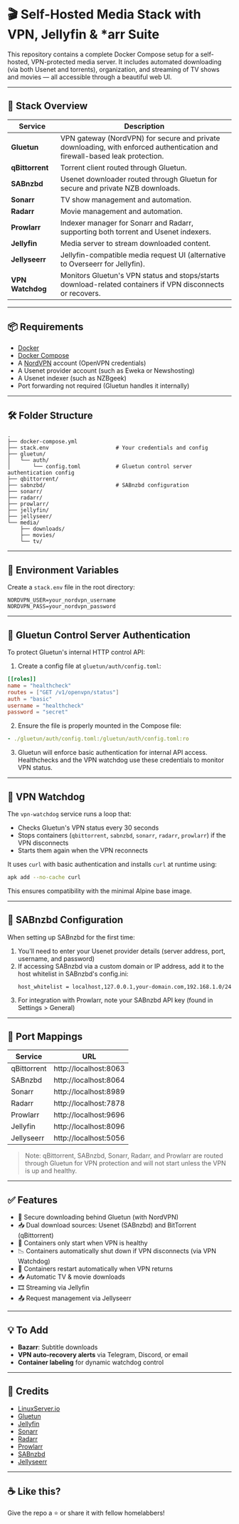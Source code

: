 # 🎬 Self-Hosted Media Stack with VPN, Jellyfin & *arr Suite

This repository contains a complete Docker Compose setup for a self-hosted, VPN-protected media server. It includes automated downloading (via both Usenet and torrents), organization, and streaming of TV shows and movies — all accessible through a beautiful web UI.

---

## 🚀 Stack Overview

| Service        | Description |
|----------------|-------------|
| **Gluetun**    | VPN gateway (NordVPN) for secure and private downloading, with enforced authentication and firewall-based leak protection. |
| **qBittorrent**| Torrent client routed through Gluetun. |
| **SABnzbd**    | Usenet downloader routed through Gluetun for secure and private NZB downloads. |
| **Sonarr**     | TV show management and automation. |
| **Radarr**     | Movie management and automation. |
| **Prowlarr**   | Indexer manager for Sonarr and Radarr, supporting both torrent and Usenet indexers. |
| **Jellyfin**   | Media server to stream downloaded content. |
| **Jellyseerr** | Jellyfin-compatible media request UI (alternative to Overseerr for Jellyfin). |
| **VPN Watchdog** | Monitors Gluetun's VPN status and stops/starts download-related containers if VPN disconnects or recovers. |

---

## 📦 Requirements

- [Docker](https://www.docker.com/)
- [Docker Compose](https://docs.docker.com/compose/)
- A [NordVPN](https://nordvpn.com) account (OpenVPN credentials)
- A Usenet provider account (such as Eweka or Newshosting)
- A Usenet indexer (such as NZBgeek)
- Port forwarding not required (Gluetun handles it internally)

---

## 🛠 Folder Structure

```
.
├── docker-compose.yml
├── stack.env                     # Your credentials and config
├── gluetun/
│   └── auth/
│       └── config.toml           # Gluetun control server authentication config
├── qbittorrent/
├── sabnzbd/                      # SABnzbd configuration
├── sonarr/
├── radarr/
├── prowlarr/
├── jellyfin/
├── jellyseer/
└── media/
    ├── downloads/
    ├── movies/
    └── tv/
```

---

## 🔐 Environment Variables

Create a `stack.env` file in the root directory:

```env
NORDVPN_USER=your_nordvpn_username
NORDVPN_PASS=your_nordvpn_password
```

---

## 🔑 Gluetun Control Server Authentication

To protect Gluetun's internal HTTP control API:

1. Create a config file at `gluetun/auth/config.toml`:

```toml
[[roles]]
name = "healthcheck"
routes = ["GET /v1/openvpn/status"]
auth = "basic"
username = "healthcheck"
password = "secret"
```

2. Ensure the file is properly mounted in the Compose file:

```yaml
- ./gluetun/auth/config.toml:/gluetun/auth/config.toml:ro
```

3. Gluetun will enforce basic authentication for internal API access. Healthchecks and the VPN watchdog use these credentials to monitor VPN status.

---

## 🔄 VPN Watchdog

The `vpn-watchdog` service runs a loop that:
- Checks Gluetun's VPN status every 30 seconds
- Stops containers (`qbittorrent`, `sabnzbd`, `sonarr`, `radarr`, `prowlarr`) if the VPN disconnects
- Starts them again when the VPN reconnects

It uses `curl` with basic authentication and installs `curl` at runtime using:

```sh
apk add --no-cache curl
```

This ensures compatibility with the minimal Alpine base image.

---

## 📑 SABnzbd Configuration

When setting up SABnzbd for the first time:

1. You'll need to enter your Usenet provider details (server address, port, username, and password)
2. If accessing SABnzbd via a custom domain or IP address, add it to the host whitelist in SABnzbd's config.ini:
   ```
   host_whitelist = localhost,127.0.0.1,your-domain.com,192.168.1.0/24
   ```
3. For integration with Prowlarr, note your SABnzbd API key (found in Settings > General)

---

## 🔎 Port Mappings


| Service     | URL                             |
|-------------|----------------------------------|
| qBittorrent | http://localhost:8063           |
| SABnzbd     | http://localhost:8064           |
| Sonarr      | http://localhost:8989           |
| Radarr      | http://localhost:7878           |
| Prowlarr    | http://localhost:9696           |
| Jellyfin    | http://localhost:8096           |
| Jellyseerr  | http://localhost:5056           |

> Note: qBittorrent, SABnzbd, Sonarr, Radarr, and Prowlarr are routed through Gluetun for VPN protection and will not start unless the VPN is up and healthy.

---

## ✅ Features

- 🔐 Secure downloading behind Gluetun (with NordVPN)
- 📥 Dual download sources: Usenet (SABnzbd) and BitTorrent (qBittorrent)
- 🔄 Containers only start when VPN is healthy
- 📉 Containers automatically shut down if VPN disconnects (via VPN Watchdog)
- 🔁 Containers restart automatically when VPN returns
- 📥 Automatic TV & movie downloads
- 🎞️ Streaming via Jellyfin
- 📤 Request management via Jellyseerr

---

## 💡 To Add

- **Bazarr**: Subtitle downloads
- **VPN auto-recovery alerts** via Telegram, Discord, or email
- **Container labeling** for dynamic watchdog control

---

## 🧼 Credits

- [LinuxServer.io](https://www.linuxserver.io/)
- [Gluetun](https://github.com/qdm12/gluetun)
- [Jellyfin](https://jellyfin.org/)
- [Sonarr](https://sonarr.tv/)
- [Radarr](https://radarr.video/)
- [Prowlarr](https://github.com/Prowlarr/Prowlarr)
- [SABnzbd](https://sabnzbd.org/)
- [Jellyseerr](https://github.com/Fallenbagel/jellyseerr)

---

## ☕ Like this?

Give the repo a ⭐ or share it with fellow homelabbers!
